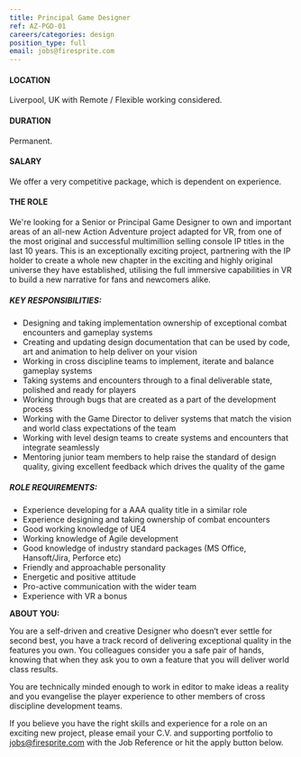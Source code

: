 ```yaml
---
title: Principal Game Designer
ref: AZ-PGD-01
careers/categories: design
position_type: full
email: jobs@firesprite.com
---
```

#### **LOCATION**

Liverpool, UK with Remote / Flexible working considered.

#### **DURATION**

Permanent.

#### **SALARY**

We offer a very competitive package, which is dependent on experience.

#### THE ROLE

We're looking for a Senior or Principal Game Designer to own and important areas of an all-new Action Adventure project adapted for VR, from one of the most original and successful multimillion selling console IP titles in the last 10 years. This is an exceptionally exciting project, partnering with the IP holder to create a whole new chapter in the exciting and highly original universe they have established, utilising the full immersive capabilities in VR to build a new narrative for fans and newcomers alike.

##### **KEY RESPONSIBILITIES:**

* Designing and taking implementation ownership of exceptional combat encounters and gameplay systems
* Creating and updating design documentation that can be used by code, art and animation to help deliver on your vision
* Working in cross discipline teams to implement, iterate and balance gameplay systems
* Taking systems and encounters through to a final deliverable state, polished and ready for players
* Working through bugs that are created as a part of the development process
* Working with the Game Director to deliver systems that match the vision and world class expectations of the team
* Working with level design teams to create systems and encounters that integrate seamlessly
* Mentoring junior team members to help raise the standard of design quality, giving excellent feedback which drives the quality of the game

##### **ROLE REQUIREMENTS:**

* Experience developing for a AAA quality title in a similar role
* Experience designing and taking ownership of combat encounters
* Good working knowledge of UE4
* Working knowledge of Agile development
* Good knowledge of industry standard packages (MS Office, Hansoft/Jira, Perforce etc)
* Friendly and approachable personality
* Energetic and positive attitude
* Pro-active communication with the wider team
* Experience with VR a bonus

**ABOUT YOU:**

You are a self-driven and creative Designer who doesn’t ever settle for second best, you have a track record of delivering exceptional quality in the features you own. You colleagues consider you a safe pair of hands, knowing that when they ask you to own a feature that you will deliver world class results.

You are technically minded enough to work in editor to make ideas a reality and you evangelise the player experience to other members of cross discipline development teams.

If you believe you have the right skills and experience for a role on an exciting new project, please email your C.V. and supporting portfolio to [jobs@firesprite.com](mailto:jobs@firesprite.com) with the Job Reference or hit the apply button below.